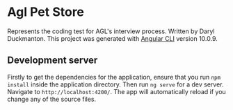 # Agl Pet Store

Represents the coding test for AGL's interview process. Written by Daryl Duckmanton. This project was generated with [Angular CLI](https://github.com/angular/angular-cli) version 10.0.9.

## Development server

Firstly to get the dependencies for the application, ensure that you run `npm install` inside the application directory. Then run `ng serve` for a dev server. Navigate to `http://localhost:4200/`. The app will automatically reload if you change any of the source files.
